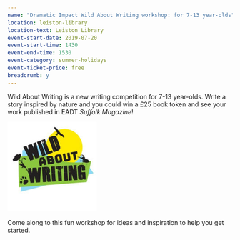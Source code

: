 ```yaml
---
name: "Dramatic Impact Wild About Writing workshop: for 7-13 year-olds"
location: leiston-library
location-text: Leiston Library
event-start-date: 2019-07-20
event-start-time: 1430
event-end-time: 1530
event-category: summer-holidays
event-ticket-price: free
breadcrumb: y
---
```


Wild About Writing is a new writing competition for 7-13 year-olds. Write a story inspired by nature and you could win a £25 book token and see your work published in EADT <cite>Suffolk Magazine</cite>!

<img src="/images/featured/featured-wild-about-writing.jpg" alt="Wild About Writing logo" class="custom-br-50 mw-40 {% include /c/img-float-right.html %}" />

Come along to this fun workshop for ideas and inspiration to help you get started.
